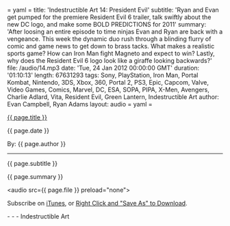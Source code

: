 = yaml =
title: 'Indestructible Art 14: President Evil'
subtitle: 'Ryan and Evan get pumped for the premiere Resident Evil 6 trailer, talk swiftly about the new DC logo, and make some BOLD PREDICTIONS for 2011'
summary: 'After loosing an entire episode to time ninjas Evan and Ryan are back with a vengeance. This week the dynamic duo rush through a blinding flurry of comic and game news to get down to brass tacks. What makes a realistic sports game? How can Iron Man fight Magneto and expect to win? Lastly, why does the Resident Evil 6 logo look like a giraffe looking backwards?'
file: /audio/14.mp3
date: 'Tue, 24 Jan 2012 00:00:00 GMT'
duration: '01:10:13'
length: 67631293
tags: Sony, PlayStation, Iron Man, Portal Kombat, Nintendo, 3DS, Xbox, 360, Portal 2, PS3, Epic, Capcom, Valve, Video Games, Comics, Marvel, DC, ESA, SOPA, PIPA, X-Men, Avengers, Charlie Adlard, Vita, Resident Evil, Green Lantern, Indestructible Art
author: Evan Campbell, Ryan Adams
layout: audio
= yaml =

<a href="{{ page.url }}" class='postTitleLink'><p class='postTitle'>{{ page.title }}</p></a>
<p class='postPublished'>{{ page.date }}</p>
<p class='postAuthor'>By: {{ page.author }}</p>
<hr>
<p class='podcastSummary'>{{ page.subtitle }}</p>

<p class='podcastSummary'>{{ page.summary }}</p>

<audio src={{ page.file }} preload="none"></audio>
<p class='subLinks'>Subscribe on <a href='http://bit.ly/iapodcast'>iTunes</a>, or <a href={{ page.file }}>Right Click and "Save As" to Download</a>.</p>
- - -
Indestructible Art
